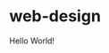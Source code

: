 # web-design
<!DOCTYPE html>
<html>
<head>
	<title></title>
</head>
<body>
	<p>Hello World!</p>
</body>
</html>